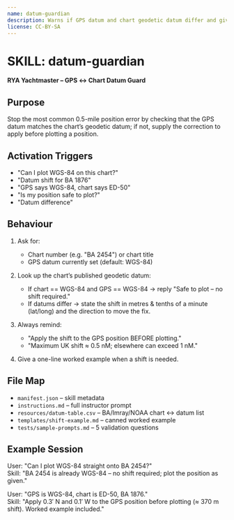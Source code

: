```yaml
---
name: datum-guardian
description: Warns if GPS datum and chart geodetic datum differ and gives the position shift to apply.
license: CC-BY-SA
---
```


# SKILL: datum-guardian
**RYA Yachtmaster – GPS ↔ Chart Datum Guard**

## Purpose
Stop the most common 0.5-mile position error by checking that the GPS datum matches the chart’s geodetic datum; if not, supply the correction to apply before plotting a position.

## Activation Triggers
- "Can I plot WGS-84 on this chart?"
- "Datum shift for BA 1876"
- "GPS says WGS-84, chart says ED-50"
- "Is my position safe to plot?"
- "Datum difference"

## Behaviour
1. Ask for:
   - Chart number (e.g. "BA 2454") or chart title
   - GPS datum currently set (default: WGS-84)

2. Look up the chart’s published geodetic datum:
   - If chart == WGS-84 and GPS == WGS-84 → reply "Safe to plot – no shift required."
   - If datums differ → state the shift in metres & tenths of a minute (lat/long) and the direction to move the fix.

3. Always remind:
   - "Apply the shift to the GPS position BEFORE plotting."
   - "Maximum UK shift ≈ 0.5 nM; elsewhere can exceed 1 nM."

4. Give a one-line worked example when a shift is needed.

## File Map
- `manifest.json` – skill metadata
- `instructions.md` – full instructor prompt
- `resources/datum-table.csv` – BA/Imray/NOAA chart ↔ datum list
- `templates/shift-example.md` – canned worked example
- `tests/sample-prompts.md` – 5 validation questions

## Example Session
User: "Can I plot WGS-84 straight onto BA 2454?"  
Skill: "BA 2454 is already WGS-84 – no shift required; plot the position as given."

User: "GPS is WGS-84, chart is ED-50, BA 1876."  
Skill: "Apply 0.3′ N and 0.1′ W to the GPS position before plotting (≈ 370 m shift). Worked example included."